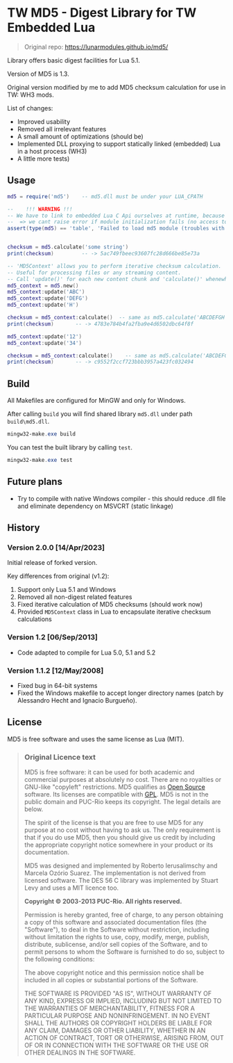 # TW MD5 - Digest Library for TW Embedded Lua

> Original repo: https://lunarmodules.github.io/md5/

Library offers basic digest facilities for Lua 5.1.

Version of MD5 is 1.3.

Original version modified by me to add MD5 checksum calculation for use in TW: WH3 mods. 

List of changes:
  * Improved usability
  * Removed all irrelevant features
  * A small amount of optimizations (should be)
  * Implemented DLL proxying to support statically linked (embedded) Lua in a host process (WH3)
  * A little more tests)

## Usage

```lua
md5 = require('md5')    -- md5.dll must be under your LUA_CPATH

--    !!! WARNING !!!
-- We have to link to embedded Lua C Api ourselves at runtime, because CA didnt give us access to lua.dll and instead linked Lua statically.
--  => we cant raise error if module initialization fails (no access to lua_error/luaL_error functions)
assert(type(md5) == 'table', 'Failed to load md5 module (troubles with Lua C API linkage?)')  


checksum = md5.calculate('some string')
print(checksum)         -- -> 5ac749fbeec93607fc28d666be85e73a

-- 'MD5Context' allows you to perform iterative checksum calculation.
-- Useful for processing files or any streaming content.
-- Call 'update()' for each new content chunk and 'calculate()' whenewher you want
md5_context = md5.new()
md5_context:update('ABC')
md5_context:update('DEFG')
md5_context:update('H')

checksum = md5_context:calculate()  -- same as md5.calculate('ABCDEFGH')
print(checksum)       -- -> 4783e784b4fa2fba9e4d6502dbc64f8f

md5_context:update('12')
md5_context:update('34')

checksum = md5_context:calculate()    -- same as md5.calculate('ABCDEFGH1234')
print(checksum)       -- -> c9552f2ccf723bbb3957a423fc032494
```

## Build
All Makefiles are configured for MinGW and only for Windows.

After calling `build` you will find shared library `md5.dll` under path `build\md5.dll`.

```powershell
mingw32-make.exe build
```

You can test the built library by calling `test`.


```powershell
mingw32-make.exe test
```

## Future plans
* Try to compile with native Windows compiler - this should reduce .dll file and eliminate dependency on MSVCRT (static linkage)


## History

### Version 2.0.0 [14/Apr/2023] 

Initial release of forked version. 

Key differences from original (v1.2):
1. Support only Lua 5.1 and Windows
2. Removed all non-digest related features
3. Fixed iterative calculation of MD5 checksums (should work now)
4. Provided `MD5Context` class in Lua to encapsulate iterative checksum calculations

### Version 1.2 [06/Sep/2013]

* Code adapted to compile for Lua 5.0, 5.1 and 5.2

### Version 1.1.2 [12/May/2008]

* Fixed bug in 64-bit systems
* Fixed the Windows makefile to accept longer directory names
  (patch by Alessandro Hecht and Ignacio Burgueño).

## License

MD5 is free software and uses the same license as Lua (MIT). 


> ### Original Licence text
> 
> MD5 is free software: it can be used for both academic and commercial
> purposes at absolutely no cost. There are no royalties or GNU-like "copyleft"
> restrictions. MD5 qualifies as [Open Source](http://www.opensource.org/docs/definition.html)
> software. Its licenses are compatible with [GPL](http://www.gnu.org/licenses/gpl.html). MD5 is not in the public domain and PUC-Rio keeps its copyright. The legal details are below.
> 
> The spirit of the license is that you are free to use MD5 for any purpose at no cost without having to ask us. The only requirement is that if you do use MD5,
> then you should give us credit by including the appropriate copyright notice
> somewhere in your product or its documentation.
> 
> MD5 was designed and implemented by Roberto Ierusalimschy and Marcela Oz&oacute;rio Suarez. The implementation is not derived from licensed software. The DES 56 C library was implemented by Stuart Levy and uses a MIT licence too.
> 
> __Copyright &copy; 2003-2013 PUC-Rio.  All rights reserved.__
> 
> Permission is hereby granted, free of charge, to any person obtaining a copy
> of this software and associated documentation files (the "Software"), to deal
> in the Software without restriction, including without limitation the rights
> to use, copy, modify, merge, publish, distribute, sublicense, and/or sell
> copies of the Software, and to permit persons to whom the Software is
> furnished to do so, subject to the following conditions:
> 
> The above copyright notice and this permission notice shall be included in
> all copies or substantial portions of the Software.
> 
> 
> THE SOFTWARE IS PROVIDED "AS IS", WITHOUT WARRANTY OF ANY KIND, EXPRESS OR
> IMPLIED, INCLUDING BUT NOT LIMITED TO THE WARRANTIES OF MERCHANTABILITY,
> FITNESS FOR A PARTICULAR PURPOSE AND NONINFRINGEMENT.  IN NO EVENT SHALL THE
> AUTHORS OR COPYRIGHT HOLDERS BE LIABLE FOR ANY CLAIM, DAMAGES OR OTHER
> LIABILITY, WHETHER IN AN ACTION OF CONTRACT, TORT OR OTHERWISE, ARISING FROM,
> OUT OF OR IN CONNECTION WITH THE SOFTWARE OR THE USE OR OTHER DEALINGS IN
> THE SOFTWARE.
